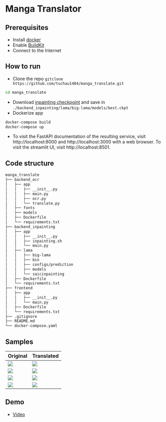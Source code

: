 # Manga Translator
## Prerequisites
- Install [docker](https://docs.docker.com/get-docker/)
- Enable [BuildKit](https://docs.docker.com/develop/develop-images/build_enhancements/)
- Connect to the Internet
## How to run
- Clone the repo `gitclone https://github.com/tuchau1404/manga_translate.git`
```bash
cd manga_translate
```
- Download [inpainting checkpoint](https://drive.google.com/drive/folders/1gKbaXK1TXiCT3vdgEyfbBsAHoxxb5QEH?usp=sharing) and save in 
`./backend_inpainting/lama/big-lama/models/best.ckpt`
- Dockerize app
```bash
docker-compose build
docker-compose up
```
- To visit the FastAPI documentation of the resulting service, visit http://localhost:8000 and http://localhost:3000 with a web browser.
To visit the streamlit UI, visit http://localhost:8501.
## Code structure
```bash
manga_translate
├── backend_ocr
│   ├── app
│   │   ├── __init__.py   
│   │   ├── main.py
│   │   ├── ocr.py
│   │   └── translate.py
│   ├── fonts
│   ├── models
│   ├── Dockerfile
│   └── requirements.txt
├── backend_inpainting
│   ├── app
│   │   ├── __init__.py   
│   │   ├── inpainting.sh
│   │   └── main.py
│   ├── lama
│   │   ├── big-lama   
│   │   ├── bin
│   │   ├── configs/prediction
│   │   ├── models
│   │   └── saicinpainting
│   ├── Dockerfile
│   └── requirements.txt
├── frontend
│   ├── app
│   │   ├── __init__.py   
│   │   └── main.py
│   ├── Dockerfile
│   └── requirements.txt
├── .gitignore
├── README.md
└── docker-compose.yaml
```
## Samples
| Original                             | Translated                           |
| ------------------------------------ | ------------------------------------ |
| ![](https://i.imgur.com/gcstcVi.png) | ![](https://i.imgur.com/9ETrvUG.jpg) |
| ![](https://i.imgur.com/GlSVdLm.jpg) | ![](https://i.imgur.com/TDjNC0b.jpg) |
| ![](https://i.imgur.com/2HQhb6F.jpg) | ![](https://i.imgur.com/sUt2IB9.jpg) |
| ![](https://i.imgur.com/3EhU38W.jpg) | ![](https://i.imgur.com/oKvSLam.jpg) |
## Demo 
- [Video](https://youtu.be/usfyNl7KHbQ)

